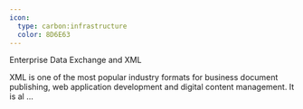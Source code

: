```yaml
---
icon:
  type: carbon:infrastructure
  color: 8D6E63
---
```

Enterprise Data Exchange and XML

XML is one of the most popular industry formats for business document publishing, web application development and digital content management. It is al ... 
